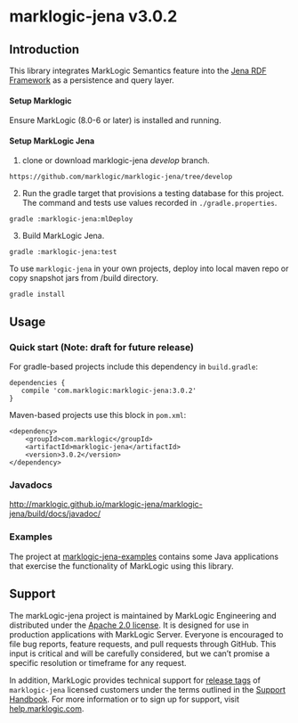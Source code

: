 # marklogic-jena v3.0.2

## Introduction

This library integrates MarkLogic Semantics feature into the [Jena RDF
Framework](http://jena.apache.org) as a persistence and query layer.


#### Setup Marklogic

Ensure MarkLogic (8.0-6 or later) is installed and running.

#### Setup  MarkLogic Jena

1) clone or download marklogic-jena _develop_ branch.

```
https://github.com/marklogic/marklogic-jena/tree/develop
```

2) Run the gradle target that provisions a testing database for this project.  The command and tests use values recorded in `./gradle.properties`.

```
gradle :marklogic-jena:mlDeploy
```

3) Build MarkLogic Jena.

```
gradle :marklogic-jena:test

```

To use `marklogic-jena` in your own projects, deploy into local maven repo or copy snapshot jars from /build directory.

```
gradle install

```

## Usage

### Quick start (Note: draft for future release)

For gradle-based projects include this dependency in `build.gradle`:
```
dependencies {
   compile 'com.marklogic:marklogic-jena:3.0.2'
}
```

Maven-based projects use this block in `pom.xml`:

```
<dependency>
    <groupId>com.marklogic</groupId>
    <artifactId>marklogic-jena</artifactId>
    <version>3.0.2</version>
</dependency>
```

### Javadocs

http://marklogic.github.io/marklogic-jena/marklogic-jena/build/docs/javadoc/

### Examples

The project at [marklogic-jena-examples](marklogic-jena-examples) contains some Java applications that exercise the functionality of MarkLogic using this library.


## Support

The markLogic-jena project is maintained by MarkLogic Engineering and 
distributed under the [Apache 2.0
license](https://github.com/marklogic/java-client-api/blob/master/LICENSE). It
is designed for use in production applications with MarkLogic Server. Everyone
is encouraged to file bug reports, feature requests, and pull requests through
GitHub. This input is critical and will be carefully considered, but we can’t
promise a specific resolution or timeframe for any request. 

In addition, MarkLogic provides technical support for [release
tags](https://github.com/marklogic/marklogic-jena/releases) of `marklogic-jena`
licensed customers under the terms outlined in the [Support
Handbook](http://www.marklogic.com/files/Mark_Logic_Support_Handbook.pdf). For
more information or to sign up for support, visit
[help.marklogic.com](http://help.marklogic.com).
